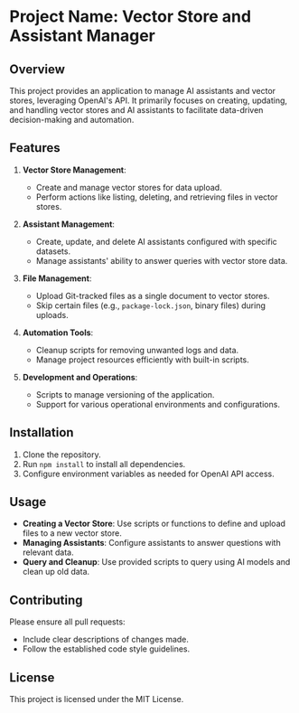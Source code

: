 # Project Name: Vector Store and Assistant Manager

## Overview

This project provides an application to manage AI assistants and vector stores, leveraging OpenAI's API. It primarily focuses on creating, updating, and handling vector stores and AI assistants to facilitate data-driven decision-making and automation.

## Features

1. **Vector Store Management**:
   - Create and manage vector stores for data upload.
   - Perform actions like listing, deleting, and retrieving files in vector stores.

2. **Assistant Management**:
   - Create, update, and delete AI assistants configured with specific datasets.
   - Manage assistants' ability to answer queries with vector store data.

3. **File Management**:
   - Upload Git-tracked files as a single document to vector stores.
   - Skip certain files (e.g., `package-lock.json`, binary files) during uploads.

4. **Automation Tools**:
   - Cleanup scripts for removing unwanted logs and data.
   - Manage project resources efficiently with built-in scripts.

5. **Development and Operations**:
   - Scripts to manage versioning of the application.
   - Support for various operational environments and configurations.

## Installation

1. Clone the repository.
2. Run `npm install` to install all dependencies.
3. Configure environment variables as needed for OpenAI API access.

## Usage

- **Creating a Vector Store**: Use scripts or functions to define and upload files to a new vector store.
- **Managing Assistants**: Configure assistants to answer questions with relevant data.
- **Query and Cleanup**: Use provided scripts to query using AI models and clean up old data.

## Contributing

Please ensure all pull requests:
- Include clear descriptions of changes made.
- Follow the established code style guidelines.

## License

This project is licensed under the MIT License.